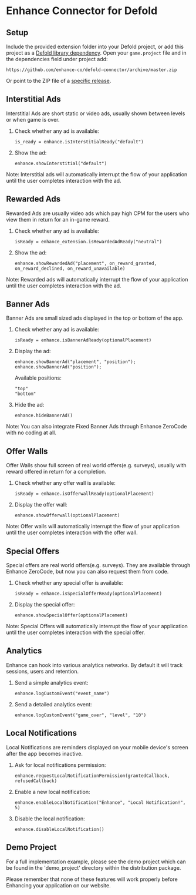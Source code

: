 # Enhance Connector for Defold

Setup
-----

Include the provided extension folder into your Defold project, or add this project as a [Defold library dependency](http://www.defold.com/manuals/libraries/). Open your `game.project` file and in the dependencies field under project add:

    https://github.com/enhance-co/defold-connector/archive/master.zip

Or point to the ZIP file of a [specific release](https://github.com/enhance-co/defold-connector/releases).

Interstitial Ads
----------------

Interstitial Ads are short static or video ads, usually shown between levels or when game is over.

1) Check whether any ad is available:

       is_ready = enhance.isInterstitialReady("default")

2) Show the ad:
    
       enhance.showInterstitial("default")

Note:
Interstitial ads will automatically interrupt the flow of your application until the user completes interaction with the ad.


Rewarded Ads
------------

Rewarded Ads are usually video ads which pay high CPM for the users who view them in return for an in-game reward.

1) Check whether any ad is available:

       isReady = enhance_extension.isRewardedAdReady("neutral")

2) Show the ad:

       enhance.showRewardedAd("placement", on_reward_granted, on_reward_declined, on_reward_unavailable)

Note:
Rewarded ads will automatically interrupt the flow of your application until the user completes interaction with the ad.


Banner Ads
----------

Banner Ads are small sized ads displayed in the top or bottom of the app.

1) Check whether any ad is available:

       isReady = enhance.isBannerAdReady(optionalPlacement)

2) Display the ad:

       enhance.showBannerAd("placement", "position");
       enhance.showBannerAd("position");

    Available positions:

       "top"
       "bottom"

3) Hide the ad:

       enhance.hideBannerAd()

Note:
You can also integrate Fixed Banner Ads through Enhance ZeroCode with no coding at all.


Offer Walls
-----------

Offer Walls show full screen of real world offers(e.g. surveys), usually with reward offered in return for a completion.

1) Check whether any offer wall is available:

       isReady = enhance.isOfferwallReady(optionalPlacement)

2) Display the offer wall:

       enhance.showOfferwall(optionalPlacement)

Note:
Offer walls will automatically interrupt the flow of your application until the user completes interaction with the offer wall.


Special Offers
--------------

Special offers are real world offers(e.g. surveys). They are available through Enhance ZeroCode, but now you can also request them from code.

1) Check whether any special offer is available:

       isReady = enhance.isSpecialOfferReady(optionalPlacement)

2) Display the special offer:

       enhance.showSpecialOffer(optionalPlacement)

Note:
Special Offers will automatically interrupt the flow of your application until the user completes interaction with the special offer.

Analytics
---------

Enhance can hook into various analytics networks. By default it will track sessions, users and retention.

1) Send a simple analytics event:

       enhance.logCustomEvent("event_name")

2) Send a detailed analytics event:

       enhance.logCustomEvent("game_over", "level", "10")


Local Notifications
-------------------

Local Notifications are reminders displayed on your mobile device's screen after the app becomes inactive.

1) Ask for local notifications permission:

       enhance.requestLocalNotificationPermission(grantedCallback, refusedCallback)

2) Enable a new local notification:

       enhance.enableLocalNotification("Enhance", "Local Notification!", 5)

3) Disable the local notification:

       enhance.disableLocalNotification()


Demo Project
--------------

For a full implementation example, please see the demo project which can be found in the 'demo_project' directory within the distribution package.

Please remember that none of these features will work properly before Enhancing your application on our website.
